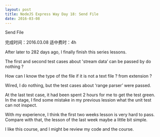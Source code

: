 ```yaml
---
layout: post
title: NodeJS Express Way Day 18: Send File
date: 2016-03-08
---
```


Send File

完成时间：2016.03.08
适中费时：4h

After later to 282 days ago, I finally finish this series lessons.

The first and second test cases about 'stream data’ can be passed by do nothing ?

How can I know the type of the file if it is not a text file ? from extension ?

Wired, I do nothing, but the test cases about ‘range parser’ were passed.

At the last test case, it had been spent 2 hours for me to get the test green. In the stage, I find some mistake in my previous lession what the unit test can not inspect.

With my experience, I think the first two weeks lesson is very hard to pass. Compare with that, the lesson of the last week maybe a little bit simple.

I like this course, and I might be review my code and the course.